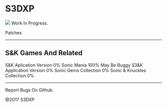 # S3DXP
<img src="https://i.imgur.com/VVaKgq9.png">
Work In Progress.

Patches

---------------------------------------------------------------------
S&K Games And Related
---------------------------------------------------------------------
S&K Aplication Version 0%
Sonic Mania 100% May Be Buggy
S3&K Application Version 0%
Sonic Gems Collection 0%
Sonic & Knuckles Collection 0%


----------------------------------------------------------------------

Report Bugs On Github.


@2017 S3DXP
